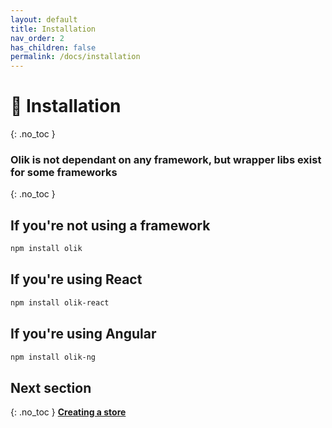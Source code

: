 ```yaml
---
layout: default
title: Installation
nav_order: 2
has_children: false
permalink: /docs/installation
---
```


# 🐨 Installation
{: .no_toc }

### Olik is not dependant on any framework, but wrapper libs exist for some frameworks
{: .no_toc }

## If you're not using a framework
```bash
npm install olik
```

## If you're using React
```bash
npm install olik-react
```

## If you're using Angular
```bash
npm install olik-ng
```

## Next section
{: .no_toc }
[**Creating a store**](/docs/creating-a-store)